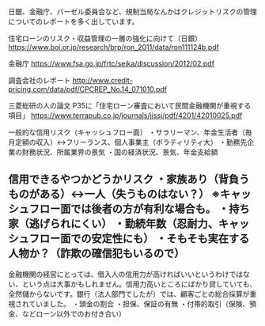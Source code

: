 日銀、金融庁、バーゼル委員会など、規制当局なんかはクレジットリスクの管理についてのレポートを多く出しています。

住宅ローンのリスク・収益管理の一層の強化に向けて（日銀）
https://www.boj.or.jp/research/brp/ron_2011/data/ron111124b.pdf

金融庁
https://www.fsa.go.jp/frtc/seika/discussion/2012/02.pdf

調査会社のレポート
http://www.credit-pricing.com/data/pdf/CPCREP_No.14_071010.pdf

三菱総研の人の論文
P35に「住宅ローン審査において民間金融機関が重視する項目」
https://www.terrapub.co.jp/journals/jjssj/pdf/4201/42010025.pdf

一般的な信用リスク（キャッシュフロー面）
・サラリーマン、年金生活者（毎月定額の収入）↔︎フリーランス、個人事業主（ボラティリティ大）
・勤務先企業の財務状況、所属業界の景気
・国の経済状況、景気、年金支給額

信用できるやつかどうかリスク
・家族あり（背負うものがある）↔︎一人（失うものはない？）
※キャッシュフロー面では後者の方が有利な場合も。
・持ち家（逃げられにくい）
・勤続年数（忍耐力、キャッシュフロー面での安定性にも）
・そもそも実在する人物か？（詐欺の確信犯もいるので）
---
金融機関の経営にとっては、借入人の信用力が高ければいいというわけではない、という点は大事かもしれません。信用力高いところにばかり貸していても、全然儲からないです。銀行（法人部門でしたが）では、顧客ごとの総合採算が重視されていました。
・頭金の割合
・担保、保証の有無
・付帯的取引（保険、預金、などローン以外でのお付き合い）
